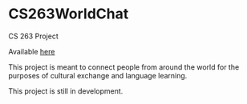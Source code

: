 CS263WorldChat
==============

CS 263 Project

Available [here](www.worldchat263.appspot.com)

This project is meant to connect people from around the world for the purposes of cultural exchange and language learning.  

This project is still in development.